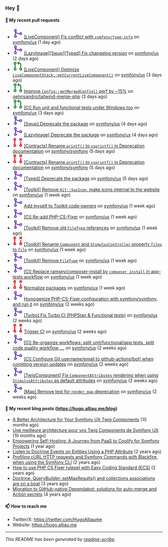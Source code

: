 ### Hey 👋

#### 👷 My recent pull requests

- ![](./assets/pr-merged.svg) [[LiveComponent] Fix conflict with `symfony/type-info`](https://github.com/symfony/ux/pull/2828) on [symfony/ux](https://github.com/symfony/ux) (1 day ago)
- ![](./assets/pr-merged.svg) [[LazyImage][Swup][Typed] Fix changelog version](https://github.com/symfony/ux/pull/2823) on [symfony/ux](https://github.com/symfony/ux) (2 days ago)
- ![](./assets/pr-open.svg) [[LiveComponent] Optimize `LiveComponentStack::getCurrentLiveComponent()`](https://github.com/symfony/ux/pull/2821) on [symfony/ux](https://github.com/symfony/ux) (3 days ago)
- ![](./assets/pr-open.svg) [Improve `Config::getMergedConfig()` perf by ~15%](https://github.com/gehrisandro/tailwind-merge-php/pull/19) on [gehrisandro/tailwind-merge-php](https://github.com/gehrisandro/tailwind-merge-php) (3 days ago)
- ![](./assets/pr-open.svg) [[CI] Run unit and functional tests under Windows too](https://github.com/symfony/ux/pull/2816) on [symfony/ux](https://github.com/symfony/ux) (3 days ago)
- ![](./assets/pr-merged.svg) [[Swup] Deprecate the package](https://github.com/symfony/ux/pull/2814) on [symfony/ux](https://github.com/symfony/ux) (4 days ago)
- ![](./assets/pr-merged.svg) [[LazyImage] Deprecate the package](https://github.com/symfony/ux/pull/2813) on [symfony/ux](https://github.com/symfony/ux) (4 days ago)
- ![](./assets/pr-closed.svg) [[Contracts] Rename `printf()` to `vsprintf()` in Deprecation documentation](https://github.com/symfony/symfony/pull/60622) on [symfony/symfony](https://github.com/symfony/symfony) (5 days ago)
- ![](./assets/pr-closed.svg) [[Contracts] Rename `printf()` to `vsprintf()` in Deprecation documentation](https://github.com/symfony/symfony/pull/60621) on [symfony/symfony](https://github.com/symfony/symfony) (5 days ago)
- ![](./assets/pr-merged.svg) [[Typed] Deprecate the package](https://github.com/symfony/ux/pull/2809) on [symfony/ux](https://github.com/symfony/ux) (5 days ago)
- ![](./assets/pr-merged.svg) [[Toolkit] Remove `Kit::$uxIcon`, make icons internal to the website](https://github.com/symfony/ux/pull/2807) on [symfony/ux](https://github.com/symfony/ux) (1 week ago)
- ![](./assets/pr-merged.svg) [Add myself to Toolkit code-owners](https://github.com/symfony/ux/pull/2804) on [symfony/ux](https://github.com/symfony/ux) (1 week ago)
- ![](./assets/pr-merged.svg) [[CI] Re-add PHP-CS-Fixer](https://github.com/symfony/ux/pull/2803) on [symfony/ux](https://github.com/symfony/ux) (1 week ago)
- ![](./assets/pr-merged.svg) [[Toolkit] Remove old `FileType` references](https://github.com/symfony/ux/pull/2802) on [symfony/ux](https://github.com/symfony/ux) (1 week ago)
- ![](./assets/pr-closed.svg) [[Toolkit] Rename `Component` and `StimulusController` property `files` to `file`](https://github.com/symfony/ux/pull/2801) on [symfony/ux](https://github.com/symfony/ux) (1 week ago)
- ![](./assets/pr-merged.svg) [[Toolkit] Remove `FileType`](https://github.com/symfony/ux/pull/2800) on [symfony/ux](https://github.com/symfony/ux) (1 week ago)
- ![](./assets/pr-merged.svg) [[CI] Replace ramsey/composer-install by `composer install` in app-tests workflow](https://github.com/symfony/ux/pull/2780) on [symfony/ux](https://github.com/symfony/ux) (1 week ago)
- ![](./assets/pr-closed.svg) [Normalize packages](https://github.com/symfony/ux/pull/2777) on [symfony/ux](https://github.com/symfony/ux) (1 week ago)
- ![](./assets/pr-merged.svg) [Homogenize PHP-CS-Fixer configuration with symfony/symfony, and run it](https://github.com/symfony/ux/pull/2768) on [symfony/ux](https://github.com/symfony/ux) (2 weeks ago)
- ![](./assets/pr-merged.svg) [[Turbo] Fix Turbo CI (PHPStan &amp; Functional tests)](https://github.com/symfony/ux/pull/2766) on [symfony/ux](https://github.com/symfony/ux) (2 weeks ago)
- ![](./assets/pr-closed.svg) [Trigger CI](https://github.com/symfony/ux/pull/2765) on [symfony/ux](https://github.com/symfony/ux) (2 weeks ago)
- ![](./assets/pr-merged.svg) [[CI] Re-organize workflows: split unit/functional/app tests, split code quality workflow, ...](https://github.com/symfony/ux/pull/2764) on [symfony/ux](https://github.com/symfony/ux) (2 weeks ago)
- ![](./assets/pr-merged.svg) [[CI] Configure Git username/email to github-actions[bot] when comitting version updates](https://github.com/symfony/ux/pull/2759) on [symfony/ux](https://github.com/symfony/ux) (2 weeks ago)
- ![](./assets/pr-merged.svg) [[TwigComponent] Fix `ComponentAttributes` rendering when using `StimulusAttributes` as default attributes](https://github.com/symfony/ux/pull/2757) on [symfony/ux](https://github.com/symfony/ux) (2 weeks ago)
- ![](./assets/pr-merged.svg) [[Map] Remove test for `render_map` deprecation](https://github.com/symfony/ux/pull/2755) on [symfony/ux](https://github.com/symfony/ux) (2 weeks ago)

#### 📜 My recent blog posts (https://hugo.alliau.me/blog)

- [A Better Architecture for Your Symfony UX Twig Components](https://hugo.alliau.me/blog/posts/a-better-architecture-for-your-symfony-ux-twig-components) (10 months ago)
- [Une meilleure architecture pour vos Twig Components de Symfony UX](https://hugo.alliau.me/blog/posts/une-meilleure-architecture-pour-vous-twig-components-de-symfony-ux) (10 months ago)
- [Empowering Self-Hosting: A Journey from PaaS to Coolify for Symfony Projects](https://hugo.alliau.me/blog/posts/empowering-self-hosting-a-journey-from-paas-to-coolify-for-symfony-projects) (1 year ago)
- [Listen to Doctrine Events on Entities Using a PHP Attribute](https://hugo.alliau.me/blog/posts/2023-11-12-listen-to-doctrine-events-on-entities-using-a-php-attribute) (2 years ago)
- [Profiling cURL HTTP requests and Symfony Commands with Blackfire, when using the Symfony CLI](https://hugo.alliau.me/blog/posts/2023-10-21-profiling-curl-http-requests-and-symfony-commands-with-blackfire-when-using-the-symfony-cli) (2 years ago)
- [How to use PHP CS Fixer ruleset with Easy Coding Standard (ECS)](https://hugo.alliau.me/blog/posts/2023-07-19-how-to-use-php-cs-fixer-ruleset-with-easy-coding-standard) (2 years ago)
- [Doctrine, QueryBuilder::setMaxResults() and collections associations are on a boat](https://hugo.alliau.me/blog/posts/2022-01-07-doctrine-querybuilder-setmaxresults-and-collections-associations-are-on-a-boat) (3 years ago)
- [Migration to GitHub-native Dependabot: solutions for auto-merge and Action secrets](https://hugo.alliau.me/blog/posts/2021-05-04-migration-to-github-native-dependabot-solutions-for-auto-merge-and-action-secrets) (4 years ago)

#### 📫 How to reach me

- Twitter/X: https://twitter.com/HugoAlliaume
- Website: https://hugo.alliau.me

---

_This README has been generated by [readme-scribe](https://github.com/muesli/readme-scribe/)_.

